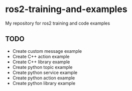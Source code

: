 # ros2-training-and-examples
My repository for ros2 training and code examples

## TODO
- Create custom message example
- Create C++ action example
- Create C++ library example
- Create python topic example
- Create python service example
- Create python action example
- Create python library example

